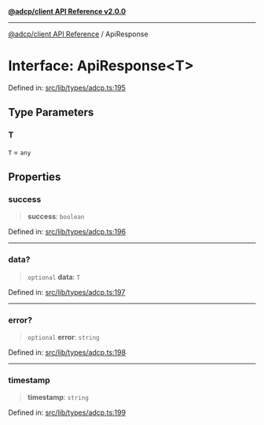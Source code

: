 [**@adcp/client API Reference v2.0.0**](../README.md)

***

[@adcp/client API Reference](../README.md) / ApiResponse

# Interface: ApiResponse\<T\>

Defined in: [src/lib/types/adcp.ts:195](https://github.com/adcontextprotocol/adcp-client/blob/e8953d756e5ce5fafa76c5e8fa2f0316f0da0998/src/lib/types/adcp.ts#L195)

## Type Parameters

### T

`T` = `any`

## Properties

### success

> **success**: `boolean`

Defined in: [src/lib/types/adcp.ts:196](https://github.com/adcontextprotocol/adcp-client/blob/e8953d756e5ce5fafa76c5e8fa2f0316f0da0998/src/lib/types/adcp.ts#L196)

***

### data?

> `optional` **data**: `T`

Defined in: [src/lib/types/adcp.ts:197](https://github.com/adcontextprotocol/adcp-client/blob/e8953d756e5ce5fafa76c5e8fa2f0316f0da0998/src/lib/types/adcp.ts#L197)

***

### error?

> `optional` **error**: `string`

Defined in: [src/lib/types/adcp.ts:198](https://github.com/adcontextprotocol/adcp-client/blob/e8953d756e5ce5fafa76c5e8fa2f0316f0da0998/src/lib/types/adcp.ts#L198)

***

### timestamp

> **timestamp**: `string`

Defined in: [src/lib/types/adcp.ts:199](https://github.com/adcontextprotocol/adcp-client/blob/e8953d756e5ce5fafa76c5e8fa2f0316f0da0998/src/lib/types/adcp.ts#L199)
